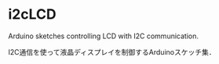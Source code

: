 # i2cLCD

Arduino sketches controlling LCD with I2C communication.

I2C通信を使って液晶ディスプレイを制御するArduinoスケッチ集．
